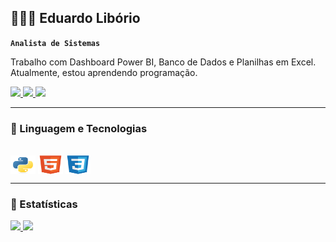 ## 👨🏻‍💻 Eduardo Libório 

**`Analista de Sistemas`**

Trabalho com Dashboard Power BI, Banco de Dados e Planilhas em Excel. Atualmente, estou aprendendo programação.

<div>
  <a href="mailto:eduardosolenomorizliborio@gmail.com" target="_blank">
    <img src="https://img.shields.io/badge/Gmail-D14836?style=for-the-badge&logo=gmail&logoColor=white">
  </a>
  <a href="https://instagram.com/eduardoliboriox" target="_blank">
    <img src="https://img.shields.io/badge/-Instagram-%23E4405F?style=for-the-badge&logo=instagram&logoColor=white">
  </a>
  <a href="https://signal.me/#p/+5592984059684" target="_blank">
    <img src="https://img.shields.io/badge/Signal-3A76F0?style=for-the-badge&logo=signal&logoColor=white">
  </a>
</div>

---

### 🤖 Linguagem e Tecnologias

<div style="display: inline_block"><br>
  <img align="center" alt="Edu-Python" height="30" width="40" src="https://raw.githubusercontent.com/devicons/devicon/master/icons/python/python-original.svg">
  <img align="center" alt="Edu-Html" height="30" width="40" src="https://raw.githubusercontent.com/devicons/devicon/master/icons/html5/html5-original.svg">
  <img align="center" alt="Edu-Html" height="30" width="40" src="https://raw.githubusercontent.com/devicons/devicon/master/icons/css3/css3-original.svg">
</div>

---

### 🤖 Estatísticas

<div>
  <a href="https://github.com/eduardoliboriox">
  <img height="180em" src="https://github-readme-stats.vercel.app/api?username=eduardoliboriox&show_icons=true&theme=dracula&include_all_commits=true&count_private=true"/>
  <img height="180em" src="https://github-readme-stats.vercel.app/api/top-langs/?username=eduardoliboriox&layout=compact&langs_count=16&theme=dracula"/>
</div>
